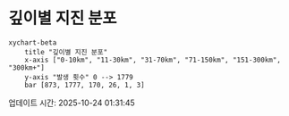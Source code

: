 # 깊이별 지진 분포

```mermaid
xychart-beta
    title "깊이별 지진 분포"
    x-axis ["0-10km", "11-30km", "31-70km", "71-150km", "151-300km", "300km+"]
    y-axis "발생 횟수" 0 --> 1779
    bar [873, 1777, 170, 26, 1, 3]
```

업데이트 시간: 2025-10-24 01:31:45
